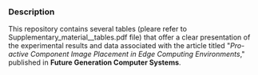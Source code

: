 ### Description 

This repository contains several tables (pleare refer to Supplementary_material__tables.pdf file) that offer a clear presentation of the experimental results and data associated with the article titled "_Pro-active Component Image Placement in Edge Computing Environments_," published in **Future Generation Computer Systems**.
